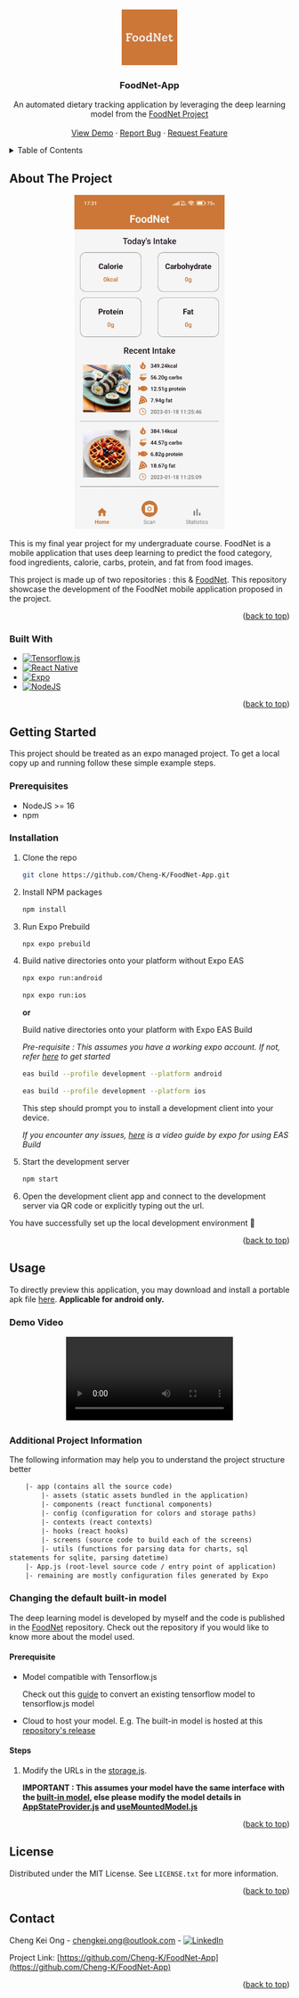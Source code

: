 <a name="readme-top"></a>

<!-- PROJECT LOGO -->
<br />
<div align="center">
  <a href="https://github.com/Cheng-K/FoodNet-App">
    <img src="app/assets/icon.png" alt="Logo" width="100" height="100">
  </a>

<h3 align="center">FoodNet-App</h3>

  <p align="center">
    An automated dietary tracking application by leveraging the deep learning model from the <a href="https://github.com/Cheng-K/FoodNet">FoodNet Project</a>
    <br />
    <br />
    <a href="#demo-video">View Demo</a>
    ·
    <a href="https://github.com/Cheng-K/FoodNet-App/issues">Report Bug</a>
    ·
    <a href="https://github.com/Cheng-K/FoodNet-App/issues">Request Feature</a>
  </p>
</div>

<!-- TABLE OF CONTENTS -->
<details>
  <summary>Table of Contents</summary>
  <ol>
    <li>
      <a href="#about-the-project">About The Project</a>
      <ul>
        <li><a href="#built-with">Built With</a></li>
      </ul>
    </li>
    <li>
      <a href="#getting-started">Getting Started</a>
      <ul>
        <li><a href="#prerequisites">Prerequisites</a></li>
        <li><a href="#installation">Installation</a></li>
      </ul>
    </li>
    <li><a href="#usage">Usage</a>
    <ul>
        <li><a href="#demo-video">Demo Video</a></li>
        <li><a href="#additional-project-information">Additional Project Information</a></li>
        <li><a href="#changing-the-default-built-in-model">Changing the default built-in model</a></li>
    </ul>
    </li>
    <li><a href="#license">License</a></li>
    <li><a href="#contact">Contact</a></li>
  </ol>
</details>

<!-- ABOUT THE PROJECT -->

## About The Project

<div align="center">
<img src="images/home_screen.jpg" align="center" width="270" height="600">
</div>
<br/>
This is my final year project for my undergraduate course. FoodNet is a mobile application that uses deep learning to predict the food category, food ingredients, calorie, carbs, protein, and fat from food images.

This project is made up of two repositories : this & [FoodNet](https://github.com/Cheng-K/FoodNet). This repository showcase the development of the FoodNet mobile application proposed in the project.

<p align="right">(<a href="#readme-top">back to top</a>)</p>

### Built With

- [![Tensorflow.js][tensorflow.js]][tensorflow.js-url]
- [![React Native][react-native]][react-native-url]
- [![Expo][expo]][expo-url]
- [![NodeJS][node.js]][node.js-url]

<p align="right">(<a href="#readme-top">back to top</a>)</p>

<!-- GETTING STARTED -->

## Getting Started

This project should be treated as an expo managed project. To get a local copy up and running follow these simple example steps.

### Prerequisites

- NodeJS >= 16
- npm

### Installation

1. Clone the repo
   ```sh
   git clone https://github.com/Cheng-K/FoodNet-App.git
   ```
2. Install NPM packages
   ```sh
   npm install
   ```
3. Run Expo Prebuild
   ```sh
   npx expo prebuild
   ```
4. Build native directories onto your platform without Expo EAS

   ```sh
   npx expo run:android
   ```

   ```sh
   npx expo run:ios
   ```

   **or**

   Build native directories onto your platform with Expo EAS Build

   _Pre-requisite : This assumes you have a working expo account. If not, refer [here](https://docs.expo.dev/build/setup/#prerequisites) to get started_

   ```sh
   eas build --profile development --platform android
   ```

   ```sh
   eas build --profile development --platform ios
   ```

   This step should prompt you to install a development client into your device.

   _If you encounter any issues, [here](https://www.youtube.com/watch?v=id0Im72UN6w) is a video guide by expo for using EAS Build_

5. Start the development server
   ```sh
   npm start
   ```
6. Open the development client app and connect to the development server via QR code or explicitly typing out the url.

You have successfully set up the local development environment 🎉

<p align="right">(<a href="#readme-top">back to top</a>)</p>

<!-- USAGE EXAMPLES -->

## Usage

To directly preview this application, you may download and install a portable apk file [here](https://expo.dev/accounts/cheng-k/projects/FoodNet-App/builds/7b51a16e-cdce-4933-ac2c-a6a9aa62c86e). **Applicable for android only.**

### Demo Video
<div align="center">
<video src="https://user-images.githubusercontent.com/62346045/224031827-f1a95b2b-f09a-4ca2-9572-30467808ee38.mp4"/>
</div>

### Additional Project Information

The following information may help you to understand the project structure better

```
    |- app (contains all the source code)
        |- assets (static assets bundled in the application)
        |- components (react functional components)
        |- config (configuration for colors and storage paths)
        |- contexts (react contexts)
        |- hooks (react hooks)
        |- screens (source code to build each of the screens)
        |- utils (functions for parsing data for charts, sql statements for sqlite, parsing datetime)
    |- App.js (root-level source code / entry point of application)
    |- remaining are mostly configuration files generated by Expo
```

### Changing the default built-in model

The deep learning model is developed by myself and the code is published in the [FoodNet](https://github.com/Cheng-K/FoodNet) repository. Check out the repository if you would like to know more about the model used.

#### Prerequisite

- Model compatible with Tensorflow.js

  Check out this [guide](https://www.tensorflow.org/js/guide/conversion) to convert an existing tensorflow model to tensorflow.js model

- Cloud to host your model. E.g. The built-in model is hosted at this [repository's release](https://github.com/Cheng-K/FoodNet-Model/releases/latest)

#### Steps

1.  Modify the URLs in the [storage.js](https://github.com/Cheng-K/FoodNet-App/blob/master/app/config/storage.js).

    **IMPORTANT : This assumes your model have the same interface with the [built-in model](https://github.com/Cheng-K/FoodNet-Model), else please modify the model details in [AppStateProvider.js](https://github.com/Cheng-K/FoodNet-App/blob/master/app/contexts/AppStateProvider.js) and [useMountedModel.js](https://github.com/Cheng-K/FoodNet-App/blob/master/app/hooks/useMountedModel.js)**

<p align="right">(<a href="#readme-top">back to top</a>)</p>

<!-- LICENSE -->

## License

Distributed under the MIT License. See `LICENSE.txt` for more information.

<p align="right">(<a href="#readme-top">back to top</a>)</p>

<!-- CONTACT -->

## Contact

Cheng Kei Ong - chengkei.ong@outlook.com - [![LinkedIn][linkedin-shield]][linkedin-url]

Project Link: [https://github.com/Cheng-K/FoodNet-App](https://github.com/Cheng-K/FoodNet-App)

<p align="right">(<a href="#readme-top">back to top</a>)</p>

<!-- MARKDOWN LINKS & IMAGES -->
<!-- https://www.markdownguide.org/basic-syntax/#reference-style-links -->

[linkedin-shield]: https://img.shields.io/badge/linkedin-%230077B5.svg?style=for-the-badge&logo=linkedin&logoColor=white
[linkedin-url]: https://www.linkedin.com/in/chengkei-ong
[expo]: https://img.shields.io/badge/expo-1C1E24?style=for-the-badge&logo=expo&logoColor=#D04A37
[expo-url]: https://expo.dev/
[react-native]: https://img.shields.io/badge/react_native-%2320232a.svg?style=for-the-badge&logo=react&logoColor=%2361DAFB
[react-native-url]: https://reactnative.dev/
[tensorflow.js]: https://img.shields.io/badge/TensorFlowJS-%23FF6F00.svg?style=for-the-badge&logo=TensorFlow&logoColor=white
[tensorflow.js-url]: https://www.tensorflow.org/js
[node.js]: https://img.shields.io/badge/node.js-6DA55F?style=for-the-badge&logo=node.js&logoColor=white
[node.js-url]: https://nodejs.org/en/
